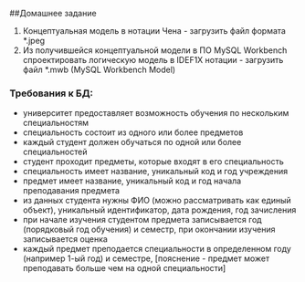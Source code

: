 ##Домашнее задание
1. Концептуальная модель в нотации Чена - загрузить файл формата *.jpeg
2. Из получившейся концептуальной модели в ПО MySQL Workbench спроектировать логическую модель в IDEF1X нотации - загрузить файл *.mwb (MySQL Workbench Model)


### Требования к БД:

- университет предоставляет возможность обучения по нескольким специальностям 
- специальность состоит из одного или более предметов
- каждый студент должен обучаться по одной или более специальностей
- студент проходит предметы, которые входят в его специальность
- специальность имеет название, уникальный код и год учреждения
- предмет имеет название, уникальный код и год начала преподавания предмета
- из данных студента нужны ФИО (можно рассматривать как единый объект), уникальный идентификатор, дата рождения, год зачисления
- при начале изучения студентом предмета записывается год (порядковый год обучения) и семестр, при окончании изучения записывается оценка
- каждый предмет преподается специальности в определенном году (например 1-ый год) и семестре,
[пояснение - предмет может преподавать больше чем на одной специальности]
